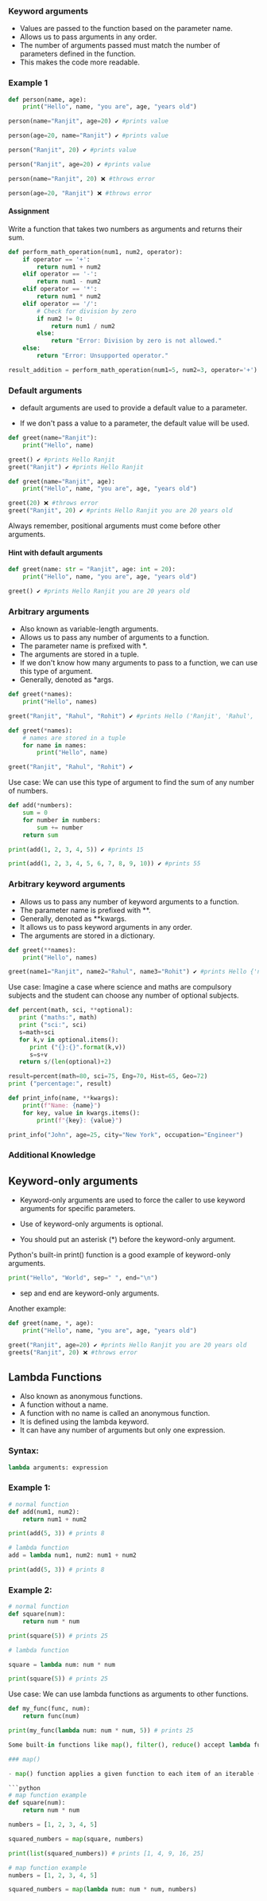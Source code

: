 
### Keyword arguments

- Values are passed to the function based on the parameter name.
- Allows us to pass arguments in any order.
- The number of arguments passed must match the number of parameters defined in the function.
- This makes the code more readable.


### Example 1
```python
def person(name, age):
    print("Hello", name, "you are", age, "years old")

person(name="Ranjit", age=20) ✔️ #prints value

person(age=20, name="Ranjit") ✔️ #prints value

person("Ranjit", 20) ✔️ #prints value

person("Ranjit", age=20) ✔️ #prints value

person(name="Ranjit", 20) ❌ #throws error

person(age=20, "Ranjit") ❌ #throws error
```

#### Assignment
Write a function that takes two numbers as arguments and returns their sum.

```python
def perform_math_operation(num1, num2, operator):
    if operator == '+':
        return num1 + num2
    elif operator == '-':
        return num1 - num2
    elif operator == '*':
        return num1 * num2
    elif operator == '/':
        # Check for division by zero
        if num2 != 0:
            return num1 / num2
        else:
            return "Error: Division by zero is not allowed."
    else:
        return "Error: Unsupported operator."

result_addition = perform_math_operation(num1=5, num2=3, operator='+')
```

### Default arguments
- default arguments are used to provide a default value to a parameter.

- If we don't pass a value to a parameter, the default value will be used.

```python
def greet(name="Ranjit"):
    print("Hello", name)

greet() ✔️ #prints Hello Ranjit
greet("Ranjit") ✔️ #prints Hello Ranjit
```

```python
def greet(name="Ranjit", age):
    print("Hello", name, "you are", age, "years old")

greet(20) ❌ #throws error
greet("Ranjit", 20) ✔️ #prints Hello Ranjit you are 20 years old
```

Always remember, positional arguments must come before other arguments.

#### Hint with default arguments

```python
def greet(name: str = "Ranjit", age: int = 20):
    print("Hello", name, "you are", age, "years old")

greet() ✔️ #prints Hello Ranjit you are 20 years old
```

### Arbitrary arguments
- Also known as variable-length arguments.
- Allows us to pass any number of arguments to a function.
- The parameter name is prefixed with *.
- The arguments are stored in a tuple.
- If we don't know how many arguments to pass to a function, we can use this type of argument.
- Generally, denoted as *args.


```python
def greet(*names):
    print("Hello", names)

greet("Ranjit", "Rahul", "Rohit") ✔️ #prints Hello ('Ranjit', 'Rahul', 'Rohit')
```

```python
def greet(*names):
    # names are stored in a tuple
    for name in names:
        print("Hello", name)

greet("Ranjit", "Rahul", "Rohit") ✔️ 

```

Use case: We can use this type of argument to find the sum of any number of numbers.

```python
def add(*numbers):
    sum = 0
    for number in numbers:
        sum += number
    return sum

print(add(1, 2, 3, 4, 5)) ✔️ #prints 15

print(add(1, 2, 3, 4, 5, 6, 7, 8, 9, 10)) ✔️ #prints 55
```

### Arbitrary keyword arguments
- Allows us to pass any number of keyword arguments to a function.
- The parameter name is prefixed with **.
- Generally, denoted as **kwargs.
- It allows us to pass keyword arguments in any order.
- The arguments are stored in a dictionary.

```python
def greet(**names):
    print("Hello", names)

greet(name1="Ranjit", name2="Rahul", name3="Rohit") ✔️ #prints Hello {'name1': 'Ranjit', 'name2': 'Rahul', 'name3': 'Rohit'}
```

Use case:
Imagine a case where science and maths are compulsory subjects and the student can choose any number of optional subjects.

```python
def percent(math, sci, **optional):
   print ("maths:", math)
   print ("sci:", sci)
   s=math+sci
   for k,v in optional.items():
      print ("{}:{}".format(k,v))
      s=s+v
   return s/(len(optional)+2)

result=percent(math=80, sci=75, Eng=70, Hist=65, Geo=72)
print ("percentage:", result)
```

```python
def print_info(name, **kwargs):
    print(f"Name: {name}")
    for key, value in kwargs.items():
        print(f"{key}: {value}")

print_info("John", age=25, city="New York", occupation="Engineer")

```



### Additional Knowledge

## Keyword-only arguments
- Keyword-only arguments are used to force the caller to use keyword arguments for specific parameters.

- Use of keyword-only arguments is optional.

- You should put an asterisk (*) before the keyword-only argument.

Python's built-in print() function is a good example of keyword-only arguments.

```python
print("Hello", "World", sep=" ", end="\n")
```

- sep and end are keyword-only arguments.

Another example:

```python
def greet(name, *, age):
    print("Hello", name, "you are", age, "years old")

greet("Ranjit", age=20) ✔️ #prints Hello Ranjit you are 20 years old
greets("Ranjit", 20) ❌ #throws error
```

## Lambda Functions
- Also known as anonymous functions.
- A function without a name.
- A function with no name is called an anonymous function.
- It is defined using the lambda keyword.
- It can have any number of arguments but only one expression.

### Syntax:
```python
lambda arguments: expression
```

### Example 1:
```python
# normal function
def add(num1, num2):
    return num1 + num2

print(add(5, 3)) # prints 8

# lambda function
add = lambda num1, num2: num1 + num2

print(add(5, 3)) # prints 8
```

### Example 2:
```python
# normal function
def square(num):
    return num * num

print(square(5)) # prints 25

# lambda function

square = lambda num: num * num

print(square(5)) # prints 25
```

Use case: We can use lambda functions as arguments to other functions.

```python
def my_func(func, num):
    return func(num)

print(my_func(lambda num: num * num, 5)) # prints 25

Some built-in functions like map(), filter(), reduce() accept lambda functions as arguments.

### map()

- map() function applies a given function to each item of an iterable (list, tuple etc.) and returns a list of the results.

```python
# map function example
def square(num):
    return num * num

numbers = [1, 2, 3, 4, 5]

squared_numbers = map(square, numbers)

print(list(squared_numbers)) # prints [1, 4, 9, 16, 25]
```

```python
# map function example
numbers = [1, 2, 3, 4, 5]

squared_numbers = map(lambda num: num * num, numbers)
